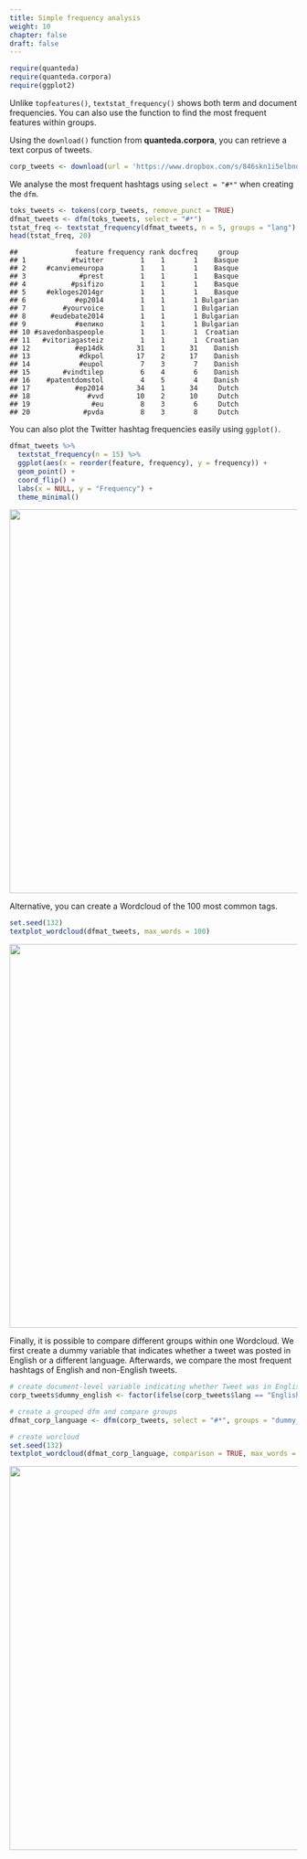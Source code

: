 ```yaml
---
title: Simple frequency analysis
weight: 10
chapter: false
draft: false
---
```



```r
require(quanteda)
require(quanteda.corpora)
require(ggplot2)
```

Unlike `topfeatures()`, `textstat_frequency()` shows both term and document frequencies. You can also use the function to find the most frequent features within groups.

Using the `download()` function from **quanteda.corpora**, you can retrieve a text corpus of tweets.


```r
corp_tweets <- download(url = 'https://www.dropbox.com/s/846skn1i5elbnd2/data_corpus_sampletweets.rds?dl=1')
```



We analyse the most frequent hashtags using `select = "#*"` when creating the `dfm`.


```r
toks_tweets <- tokens(corp_tweets, remove_punct = TRUE) 
dfmat_tweets <- dfm(toks_tweets, select = "#*")
tstat_freq <- textstat_frequency(dfmat_tweets, n = 5, groups = "lang")
head(tstat_freq, 20)
```

```
##              feature frequency rank docfreq     group
## 1           #twitter         1    1       1    Basque
## 2     #canviemeuropa         1    1       1    Basque
## 3             #prest         1    1       1    Basque
## 4           #psifizo         1    1       1    Basque
## 5     #ekloges2014gr         1    1       1    Basque
## 6            #ep2014         1    1       1 Bulgarian
## 7         #yourvoice         1    1       1 Bulgarian
## 8      #eudebate2014         1    1       1 Bulgarian
## 9            #велико         1    1       1 Bulgarian
## 10 #savedonbaspeople         1    1       1  Croatian
## 11   #vitoriagasteiz         1    1       1  Croatian
## 12           #ep14dk        31    1      31    Danish
## 13            #dkpol        17    2      17    Danish
## 14            #eupol         7    3       7    Danish
## 15        #vindtilep         6    4       6    Danish
## 16    #patentdomstol         4    5       4    Danish
## 17           #ep2014        34    1      34     Dutch
## 18              #vvd        10    2      10     Dutch
## 19               #eu         8    3       6     Dutch
## 20             #pvda         8    3       8     Dutch
```

You can also plot the Twitter hashtag frequencies easily using `ggplot()`.


```r
dfmat_tweets %>% 
  textstat_frequency(n = 15) %>% 
  ggplot(aes(x = reorder(feature, frequency), y = frequency)) +
  geom_point() +
  coord_flip() +
  labs(x = NULL, y = "Frequency") +
  theme_minimal()
```

<img src="/statistical-analysis/frequency_files/figure-html/unnamed-chunk-5-1.png" width="672" />

Alternative, you can create a Wordcloud of the  100 most common tags.


```r
set.seed(132)
textplot_wordcloud(dfmat_tweets, max_words = 100)
```

<img src="/statistical-analysis/frequency_files/figure-html/unnamed-chunk-6-1.png" width="672" />

Finally, it is possible to compare different groups within one Wordcloud. We first create a dummy variable that indicates whether a tweet was posted in English or a different language. Afterwards, we compare the most frequent hashtags of English and non-English tweets.


```r
# create document-level variable indicating whether Tweet was in English or other language
corp_tweets$dummy_english <- factor(ifelse(corp_tweets$lang == "English", "English", "Not English"))

# create a grouped dfm and compare groups
dfmat_corp_language <- dfm(corp_tweets, select = "#*", groups = "dummy_english")

# create worcloud
set.seed(132)
textplot_wordcloud(dfmat_corp_language, comparison = TRUE, max_words = 200)
```

<img src="/statistical-analysis/frequency_files/figure-html/unnamed-chunk-7-1.png" width="672" />


